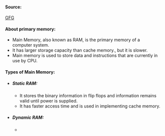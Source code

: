 #### Source:
[GFG](https://www.geeksforgeeks.org/memory-hierarchy-design-and-its-characteristics/)

#### About primary memory:

* Main Memory, also known as RAM, is the primary memory of a computer system. 
* It has larger storage capacity than cache memory., but it is slower.
* Main memory is used to store data and instructions that are currently in use by CPU.

#### Types of Main Memory:

* ##### Static RAM: 
	* It stores the binary information in flip flops and information remains valid until power is supplied.
	* It has faster access time and is used in implementing cache memory.
* ##### Dynamic RAM:
	* 